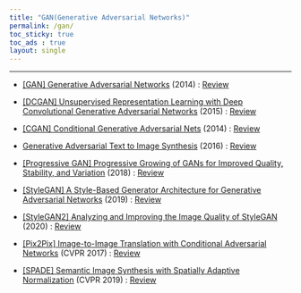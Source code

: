 ```yaml
---
title: "GAN(Generative Adversarial Networks)"
permalink: /gan/
toc_sticky: true
toc_ads : true
layout: single
---
```

  

---

- [[GAN] Generative Adversarial Networks](https://arxiv.org/abs/1406.2661) (2014) : [Review](https://happy-jihye.github.io/gan/gan-1/) 

- [[DCGAN] Unsupervised Representation Learning with Deep Convolutional Generative Adversarial Networks](https://arxiv.org/abs/1511.06434) (2015) : [Review](https://happy-jihye.github.io/gan/gan-2/)

- [[CGAN] Conditional Generative Adversarial Nets](https://arxiv.org/abs/1411.1784) (2014) : [Review](https://happy-jihye.github.io/gan/gan-3/)

- [Generative Adversarial Text to Image Synthesis](https://arxiv.org/abs/1605.05396) (2016) : [Review](https://happy-jihye.github.io/gan/gan-4/)

- [[Progressive GAN] Progressive Growing of GANs for Improved Quality, Stability, and Variation](https://arxiv.org/abs/1710.10196) (2018) : [Review](https://happy-jihye.github.io/gan/gan-5/)

- [[StyleGAN] A Style-Based Generator Architecture for Generative Adversarial Networks](https://arxiv.org/abs/1812.04948) (2019) : [Review](https://happy-jihye.github.io/gan/gan-6/)

- [[StyleGAN2] Analyzing and Improving the Image Quality of StyleGAN](https://arxiv.org/abs/1912.04958) (2020) : [Review](https://happy-jihye.github.io/gan/gan-7/)
  
- [[Pix2Pix] Image-to-Image Translation with Conditional Adversarial Networks](https://arxiv.org/abs/1611.07004) (CVPR 2017) : [Review](https://happy-jihye.github.io/gan/gan-8/)

- [[SPADE] Semantic Image Synthesis with Spatially Adaptive Normalization](https://arxiv.org/abs/1903.07291) (CVPR 2019) : [Review](https://happy-jihye.github.io/gan/gan-9/)
